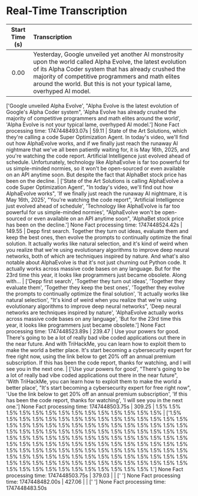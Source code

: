 # Real-Time Transcription

| Start Time (s) | Transcription |
|:--------------:|:--------------|
| 0.00 | Yesterday, Google unveiled yet another AI monstrosity upon the world called Alpha Evolve, the latest evolution of its Alpha Coder system that has already crushed the majority of competitive programmers and math elites around the world. But this is not your typical lame, overhyped AI model. |
['Google unveiled Alpha Evolve', "Alpha Evolve is the latest evolution of Google's Alpha Coder system", 'Alpha Evolve has already crushed the majority of competitive programmers and math elites around the world', 'Alpha Evolve is not your typical lame, overhyped AI model.']
None
Fact processing time: 1747448493.07s
| 59.11 | State of the Art Solutions, which they're calling a code Super Optimization Agent. In today's video, we'll find out how AlphaEvolve works, and if we finally just reach the runaway AI nightmare that we've all been patiently waiting for, it is May 16th, 2025, and you're watching the code report. Artificial Intelligence just evolved ahead of schedule. Unfortunately, technology like AlphaEvolve is far too powerful for us simple-minded normies, so it won't be open-sourced or even available on an API anytime soon. But despite the fact that AlphaBet stock price has been on the decline. |
['State of the Art Solutions is calling AlphaEvolve a code Super Optimization Agent', "In today's video, we'll find out how AlphaEvolve works", 'If we finally just reach the runaway AI nightmare, it is May 16th, 2025', "You're watching the code report", 'Artificial Intelligence just evolved ahead of schedule', 'Technology like AlphaEvolve is far too powerful for us simple-minded normies', "AlphaEvolve won't be open-sourced or even available on an API anytime soon", 'AlphaBet stock price has been on the decline.']
None
Fact processing time: 1747448524.42s
| 149.55 | Depp first search. Together they turn out ideas, evaluate them and keep the best ones, then evolve the prompts to continually optimize the final solution. It actually works like natural selection, and it's kind of weird when you realize that we're using evolutionary algorithms to improve deep neural networks, both of which are techniques inspired by nature. And what's also notable about AlphaEvolve is that it's not just churning out Python code. It actually works across massive code bases on any language. But for the 23rd time this year, it looks like programmers just became obsolete. Along with... |
['Depp first search', 'Together they turn out ideas', 'Together they evaluate them', 'Together they keep the best ones', 'Together they evolve the prompts to continually optimize the final solution', 'It actually works like natural selection', "It's kind of weird when you realize that we're using evolutionary algorithms to improve deep neural networks", 'Deep neural networks are techniques inspired by nature', 'AlphaEvolve actually works across massive code bases on any language', 'But for the 23rd time this year, it looks like programmers just became obsolete.']
None
Fact processing time: 1747448523.89s
| 239.47 | Use your powers for good. There's going to be a lot of really bad vibe coded applications out there in the near future. And with TriHackMe, you can learn how to exploit them to make the world a better place. It's start becoming a cybersecurity expert for free right now, using the link below to get 20% off an annual premium subscription. If this has been the code report, thanks for watching, and I will see you in the next one. |
['Use your powers for good', "There's going to be a lot of really bad vibe coded applications out there in the near future", 'With TriHackMe, you can learn how to exploit them to make the world a better place', "It's start becoming a cybersecurity expert for free right now", 'Use the link below to get 20% off an annual premium subscription', 'If this has been the code report, thanks for watching', 'I will see you in the next one.']
None
Fact processing time: 1747448503.75s
| 309.25 | 1.5% 1.5% 1.5% 1.5% 1.5% 1.5% 1.5% 1.5% 1.5% 1.5% 1.5% 1.5% 1.5% 1.5% |
['1.5% 1.5% 1.5% 1.5% 1.5% 1.5% 1.5% 1.5% 1.5% 1.5% 1.5% 1.5% 1.5% 1.5% 1.5% 1.5% 1.5% 1.5% 1.5% 1.5% 1.5% 1.5% 1.5% 1.5% 1.5% 1.5% 1.5% 1.5% 1.5% 1.5% 1.5% 1.5% 1.5% 1.5% 1.5% 1.5% 1.5% 1.5% 1.5% 1.5% 1.5% 1.5% 1.5% 1.5% 1.5% 1.5% 1.5% 1.5% 1.5% 1.5% 1.5% 1.5% 1.5% 1.5% 1.5% 1.5% 1.5% 1.5% 1.5% 1.5% 1.5% 1.5% 1.5% 1.5% 1.5% 1.5% 1.5% 1.5% 1.5% 1.5% 1.5% 1.5% 1.5% 1.5% 1.5% 1.5% 1.5% 1.5% 1.5% 1.5% 1.5% 1.5% 1.5% 1.5% 1.5% 1.5% 1.5% 1.5% 1.5% 1.5% 1.5% 1.5% 1.5% 1.5% 1.5% 1.5% 1.5% 1.5% 1.5% 1.5% 1.5% 1.5% 1.5% 1.5% 1.5% 1.5% 1.5% 1.5% 1.5% 1.5% 1.5% 1.5% 1.5% 1.5% 1.5% 1.5% 1.5% 1.5% 1.5% 1.5% 1.5% 1.5% 1.5% 1.5% 1.']
None
Fact processing time: 1747448503.75s
| 379.03 |  |
['                                                        ']
None
Fact processing time: 1747448482.00s
| 427.06 |  |
['                                                        ']
None
Fact processing time: 1747448483.50s
